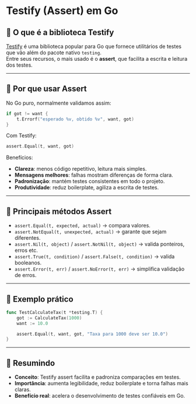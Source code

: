 # Testify (Assert) em Go

## 🔹 O que é a biblioteca Testify
[Testify](https://github.com/stretchr/testify) é uma biblioteca popular para Go que fornece utilitários de testes que vão além do pacote nativo `testing`.  
Entre seus recursos, o mais usado é o **assert**, que facilita a escrita e leitura dos testes.

---

## 🔹 Por que usar Assert
No Go puro, normalmente validamos assim:

```go
if got != want {
    t.Errorf("esperado %v, obtido %v", want, got)
}
```

Com Testify:

```go
assert.Equal(t, want, got)
```

Benefícios:
- **Clareza**: menos código repetitivo, leitura mais simples.  
- **Mensagens melhores**: falhas mostram diferenças de forma clara.  
- **Padronização**: mantém testes consistentes em todo o projeto.  
- **Produtividade**: reduz boilerplate, agiliza a escrita de testes.

---

## 🔹 Principais métodos Assert
- `assert.Equal(t, expected, actual)` → compara valores.  
- `assert.NotEqual(t, unexpected, actual)` → garante que sejam diferentes.  
- `assert.Nil(t, object)` / `assert.NotNil(t, object)` → valida ponteiros, erros etc.  
- `assert.True(t, condition)` / `assert.False(t, condition)` → valida booleanos.  
- `assert.Error(t, err)` / `assert.NoError(t, err)` → simplifica validação de erros.  

---

## 🔹 Exemplo prático
```go
func TestCalculateTax(t *testing.T) {
    got := CalculateTax(1000)
    want := 10.0

    assert.Equal(t, want, got, "Taxa para 1000 deve ser 10.0")
}
```

---

## 🔹 Resumindo
- **Conceito**: Testify assert facilita e padroniza comparações em testes.  
- **Importância**: aumenta legibilidade, reduz boilerplate e torna falhas mais claras.  
- **Benefício real**: acelera o desenvolvimento de testes confiáveis em Go.

